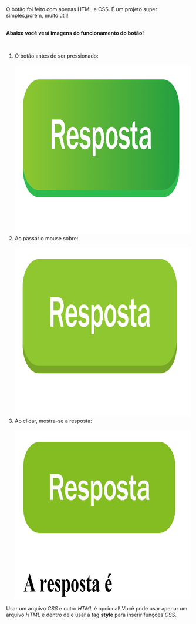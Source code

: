 <!DOCTYPE html>
<html>
    <body>
        <a>O botão foi feito com apenas HTML e CSS. É um projeto super simples,porém, muito útil!</a>
        <br>
        <br>
        <p><strong>Abaixo você verá imagens do funcionamento do botão!</strong></p>
        <br>
        <div class="img">
            <ol>
                <li> O botão antes de ser pressionado:</li>
                <br>
                    <img src="/SCREENSHOTS/Screenshot1.png" height="460" width="820">
                <br>
                <li> Ao passar o mouse sobre:</li>
                <br>
                    <img src="/SCREENSHOTS/Screenshot2.png" height="460" width="820">
                <br>
                 <li> Ao clicar, mostra-se a resposta:</li>
                <br>
                     <img src="/SCREENSHOTS/Screenshot3.png" height="460" width="820">
            </ol>
        </div>
        <p>Usar um arquivo <em>CSS</em> e outro <em>HTML</em> é opcional! Você pode usar apenar um arquivo <em>HTML</em> e dentro dele usar a tag <strong>style</strong> para inserir funções <em>CSS</em>.</P
    </body>
</html>
